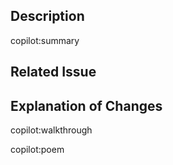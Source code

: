 ## Description
copilot:summary

## Related Issue
<!--Please link to the issue here:-->

## Explanation of Changes
copilot:walkthrough

copilot:poem